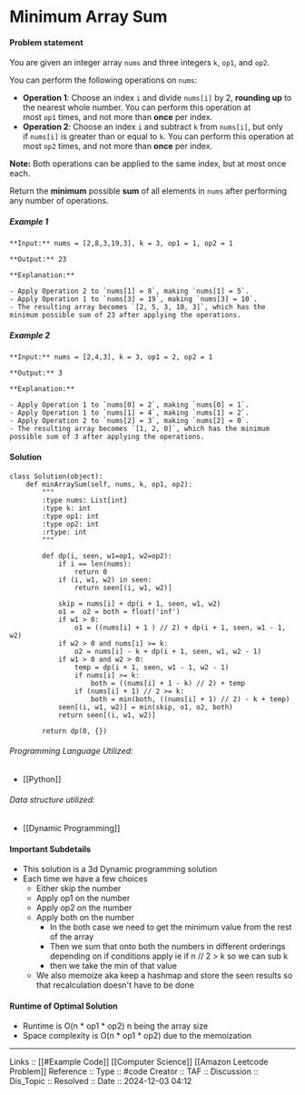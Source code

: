 # Minimum Array Sum

#### Problem statement

You are given an integer array `nums` and three integers `k`, `op1`, and `op2`.

You can perform the following operations on `nums`:

- **Operation 1**: Choose an index `i` and divide `nums[i]` by 2, **rounding up** to the nearest whole number. You can perform this operation at most `op1` times, and not more than **once** per index.
- **Operation 2**: Choose an index `i` and subtract `k` from `nums[i]`, but only if `nums[i]` is greater than or equal to `k`. You can perform this operation at most `op2` times, and not more than **once** per index.

**Note:** Both operations can be applied to the same index, but at most once each.

Return the **minimum** possible **sum** of all elements in `nums` after performing any number of operations.
##### Example 1
```
**Input:** nums = [2,8,3,19,3], k = 3, op1 = 1, op2 = 1

**Output:** 23

**Explanation:**

- Apply Operation 2 to `nums[1] = 8`, making `nums[1] = 5`.
- Apply Operation 1 to `nums[3] = 19`, making `nums[3] = 10`.
- The resulting array becomes `[2, 5, 3, 10, 3]`, which has the minimum possible sum of 23 after applying the operations.
```
##### Example 2
```
**Input:** nums = [2,4,3], k = 3, op1 = 2, op2 = 1

**Output:** 3

**Explanation:**

- Apply Operation 1 to `nums[0] = 2`, making `nums[0] = 1`.
- Apply Operation 1 to `nums[1] = 4`, making `nums[1] = 2`.
- Apply Operation 2 to `nums[2] = 3`, making `nums[2] = 0`.
- The resulting array becomes `[1, 2, 0]`, which has the minimum possible sum of 3 after applying the operations.
```
#### Solution
```
class Solution(object):
    def minArraySum(self, nums, k, op1, op2):
        """
        :type nums: List[int]
        :type k: int
        :type op1: int
        :type op2: int
        :rtype: int
        """        

        def dp(i, seen, w1=op1, w2=op2):
            if i == len(nums):
                return 0
            if (i, w1, w2) in seen:
                return seen[(i, w1, w2)]

            skip = nums[i] + dp(i + 1, seen, w1, w2)
            o1 =  o2 = both = float('inf')
            if w1 > 0:
                o1 = ((nums[i] + 1 ) // 2) + dp(i + 1, seen, w1 - 1, w2)
            if w2 > 0 and nums[i] >= k:
                o2 = nums[i] - k + dp(i + 1, seen, w1, w2 - 1)
            if w1 > 0 and w2 > 0:
                temp = dp(i + 1, seen, w1 - 1, w2 - 1)
                if nums[i] >= k:
                    both = ((nums[i] + 1 - k) // 2) + temp
                if (nums[i] + 1) // 2 >= k:
                    both = min(both, ((nums[i] + 1) // 2) - k + temp)
            seen[(i, w1, w2)] = min(skip, o1, o2, both)
            return seen[(i, w1, w2)]

        return dp(0, {})
```

###### Programming Language Utilized:

- [[Python]]
###### Data structure utilized:

- [[Dynamic Programming]]
#### Important Subdetails

- This solution is a 3d Dynamic programming solution
- Each time we have a few choices
	- Either skip the number
	- Apply op1 on the number
	- Apply op2 on the number
	- Apply both on the number
		- In the both case we need to get the minimum value from the rest of the array
		- Then we sum that onto both the numbers in different orderings depending on if conditions apply ie if n // 2 > k so we can sub k
		- then we take the min of that value 
	- We also memoize aka keep a hashmap and store the seen results so that recalculation doesn't have to be done
#### Runtime of Optimal Solution

- Runtime is O(n * op1 * op2) n being the array size
- Space complexity is O(n * op1 * op2) due to the memoization
---
Links :: [[#Example Code]] [[Computer Science]] [[Amazon Leetcode Problem]]
Reference ::
Type :: #code
Creator ::
TAF ::
Discussion ::
Dis_Topic :: 
Resolved ::
Date :: 2024-12-03 04:12
